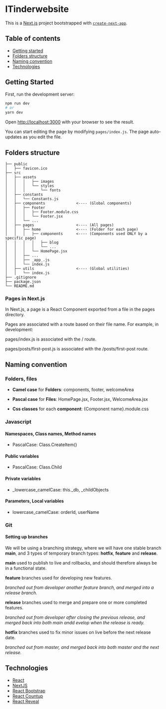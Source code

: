 # ITinderwebsite

This is a [Next.js](https://nextjs.org/) project bootstrapped with [`create-next-app`](https://github.com/vercel/next.js/tree/canary/packages/create-next-app).

## Table of contents

- [Getting started](#getting-started)
- [Folders structure](#folders-structure)
- [Naming convention](#naming-convention)
- [Technologies](#technologies)

## Getting Started

First, run the development server:

```bash
npm run dev
# or
yarn dev
```

Open [http://localhost:3000](http://localhost:3000) with your browser to see the result.

You can start editing the page by modifying `pages/index.js`. The page auto-updates as you edit the file.

## Folders structure

```
├── public
│   ├── favicon.ico
├── src
│   ├── assets
│   │   │   ├── images
│   │   │   └── styles
│   │   │       └── fonts
│   ├── constants
│   │   └── Constants.js
│   ├── components              <---- (Global components)
│   │   ├── Footer
│   │   │   ├── Footer.module.css
│   │   │   └── Footer.jsx
│   │   └── ...
│   ├── pages                   <---- (All pages)
│   │   ├── home                <---- (Folder for each page)
│   │   │   ├── components      <---- (Components used ONLY by a specific page)
│   │   │   │   ├── blog
│   │   │   │   └── ...
│   │   │   └── HomePage.jsx
│   │   ├── ...
│   │   ├── _app_.js
│   │   └── index.js
│   ├── utils                   <---- (Global utilities)
│   │   └── index.js
├── .gitignore
├── package.json
└── README.md
```

### Pages in Next.js

In Next.js, a page is a React Component exported from a file in the pages directory.

Pages are associated with a route based on their file name. For example, in development:

pages/index.js is associated with the / route.

pages/posts/first-post.js is associated with the /posts/first-post route.

## Naming convention

### Folders, files

- **Camel case** for **Folders**: components, footer, welcomeArea

- **Pascal case** for **Files**: HomePage.jsx, Footer.jsx, WelcomeArea.jsx

* **Css classes** for each **component**: {Component name}.module.css

### Javascript

#### Namespaces, Class names, Method names

- PascalCase: Class.CreateItem()

#### Public variables

- PascalCase: Class.Child

#### Private variables

- \_lowercase_camelCase: this.\_db, \_childObjects

#### Parameters, Local variables

- lowercase_camelCase: orderId, userName

### Git

#### Setting up branches

We will be using a branching strategy, where we will have one stable branch **main**, and 3 types of temporary branch types: **hotfix**, **feature** and **release**.

**main** used to publish to live and rollbacks, and should therefore always be in a functional state.

**feature** branches used for developing new features.

_branched out from developer another feature branch, and merged into a release branch._

**release** branches used to merge and prepare one or more completed features.

_branched out from developer after closing the previous release, and merged back into both main andd evelop when the release is ready._

**hotfix** branches used to fix minor issues on live before the next release date.

_branched out from master, and merged back into both master and the next release._

## Technologies

- [React](https://reactjs.org/)
- [NextJS](https://nextjs.org/)
- [React Bootstrap](https://react-bootstrap.github.io/)
- [React Countup](https://github.com/glennreyes/react-countup)
- [React Reveal](https://www.react-reveal.com/)
